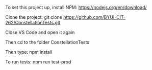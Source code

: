 To set this project up, install NPM: https://nodejs.org/en/download/

Clone the project: git clone https://github.com/BYUI-CIT-262/ConstellationTests.git

Close VS Code and open it again

Then cd to the folder ConstellationTests

Then type: npm install

To run tests: npm run test-prod
